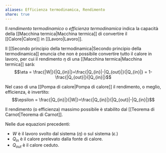 ```yaml
---
aliases: Efficienza termodinamica, Rendimento
share: true
---
```

Il *rendimento termodinamico* o *efficienza termodinamica* indica la capacità della [[Macchina termica|Macchina termica]] di convertire il [[Calore|Calore]] in [[Lavoro|Lavoro]].

Il [[Secondo principio della termodinamica|Secondo principio della termodinamica]] enuncia che non è possibile convertire tutto il calore in lavoro, per cui il rendimento $\eta$ di una [[Macchina termica|Macchina termica]] sarà:
$$\eta = \frac{|W|}{|Q_{in}|}=\frac{|Q_{in}|-|Q_{out}|}{|Q_{in}|} = 1-\frac{|Q_{out}|}{|Q_{in}|}$$

Nel caso di una [[Pompa di calore|Pompa di calore]] il rendimento, o meglio, efficienza, è invertito:
$$\epsilon = \frac{|Q_{in}|}{|W|}=\frac{|Q_{in}|}{|Q_{out}|-|Q_{in}|}$$

Il rendimento (o efficienza) massimo possibile è stabilito dal [[Teorema di Carnot|Teorema di Carnot]].

Nelle due equazioni precedenti:
- $W$ è il lavoro svolto dal sistema ($\eta$) o sul sistema ($\epsilon$.)
- $Q_{in}$ è il calore prelevato dalla fonte di calore.
- $Q_{out}$ è il calore ceduto.